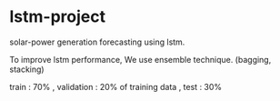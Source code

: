 # lstm-project


solar-power generation forecasting using lstm.

To improve lstm performance, We use ensemble technique. (bagging, stacking)

train : 70% , validation : 20% of training data , test : 30%


